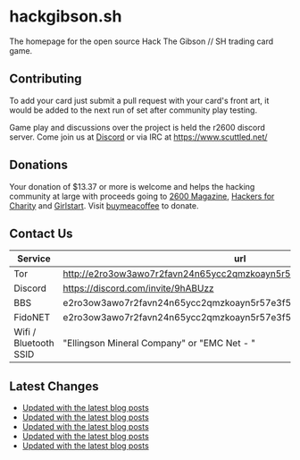 # hackgibson.sh
The homepage for the open source Hack The Gibson // SH trading card game.


## Contributing

To add your card just submit a pull request with your card's front art, it would be added to the next run of set after community play testing.

Game play and discussions over the project is held the r2600 discord server. Come join us at [Discord](https://discord.com/invite/9hABUzz) or via IRC at https://www.scuttled.net/


## Donations

Your donation of $13.37 or more is welcome and helps the hacking community at large with proceeds going to [2600 Magazine](https://2600.com/), [Hackers for Charity](https://hackersforcharity.org) and [Girlstart](https://girlstart.org).  Visit [buymeacoffee](https://www.buymeacoffee.com/hackgibson.sh) to donate.


## Contact Us

Service | url
-|-
Tor | http://e2ro3ow3awo7r2favn24n65ycc2qmzkoayn5r57e3f56nvjwdcgg32ad.onion
Discord | https://discord.com/invite/9hABUzz
BBS | e2ro3ow3awo7r2favn24n65ycc2qmzkoayn5r57e3f56nvjwdcgg32ad.onion:23
FidoNET | e2ro3ow3awo7r2favn24n65ycc2qmzkoayn5r57e3f56nvjwdcgg32ad.onion:24554
Wifi / Bluetooth SSID | "Ellingson Mineral Company" or "EMC Net - <fidonet address>"

## Latest Changes
<!-- BLOG-POST-LIST:START -->
- [Updated with the latest blog posts](https://github.com/DFW2600/hackgibson.sh/commit/540bb5b334660cae9d1020d672921195657cb653)
- [Updated with the latest blog posts](https://github.com/DFW2600/hackgibson.sh/commit/3028965ac2305ce43161de9f9e3fc350dfdf159e)
- [Updated with the latest blog posts](https://github.com/DFW2600/hackgibson.sh/commit/2e6f1ce8914f39dfd80bb27fa059f4e7f8b61bfc)
- [Updated with the latest blog posts](https://github.com/DFW2600/hackgibson.sh/commit/5467734e6c6cd3941bfe70e1b8bd7a4597052ee1)
- [Updated with the latest blog posts](https://github.com/DFW2600/hackgibson.sh/commit/22358adbcc3002c621a809c390b3d8b136b24cb4)
<!-- BLOG-POST-LIST:END -->
